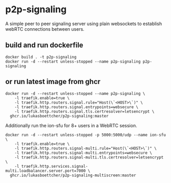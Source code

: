 # p2p-signaling
A simple peer to peer signaling server using plain websockets to establish webRTC connections between users.

## build and run dockerfile
```
docker build . -t p2p-signaling
docker run -d --restart unless-stopped --name p2p-signaling p2p-signaling
```
## or run latest image from ghcr
```
docker run -d --restart unless-stopped --name p2p-signaling \
	-l traefik.enable=true \
	-l traefik.http.routers.signal.rule="Host(\`<HOST>\`)" \
	-l traefik.http.routers.signal.entrypoints=websecure \
 	-l traefik.http.routers.signal.tls.certresolver=letsencrypt \
  ghcr.io/lukasboettcher/p2p-signaling:master
```
Additionally run the ion-sfu for 8+ users in a WebRTC session.
```
docker run -d --restart unless-stopped -p 5000:5000/udp --name ion-sfu \
	-l traefik.enable=true \
	-l traefik.http.routers.signal-multi.rule="Host(\`<HOST>\`)" \
	-l traefik.http.routers.signal-multi.entrypoints=websecure \
 	-l traefik.http.routers.signal-multi.tls.certresolver=letsencrypt \
	-l traefik.http.services.signal-multi.loadbalancer.server.port=7000 \
  ghcr.io/lukasboettcher/p2p-signaling-multiscreen:master
```
